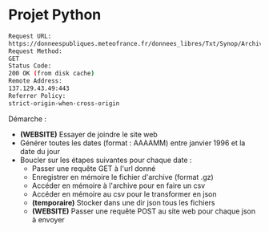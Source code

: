 # Projet Python

```bash
Request URL:
https://donneespubliques.meteofrance.fr/donnees_libres/Txt/Synop/Archive/synop.202403.csv.gz
Request Method:
GET
Status Code:
200 OK (from disk cache)
Remote Address:
137.129.43.49:443
Referrer Policy:
strict-origin-when-cross-origin
```

Démarche :

- **(WEBSITE)** Essayer de joindre le site web
- Générer toutes les dates (format : AAAAMM) entre janvier 1996 et la date du jour
- Boucler sur les étapes suivantes pour chaque date :
    - Passer une requête GET à l'url donné
    - Enregistrer en mémoire le fichier d'archive (format .gz)
    - Accéder en mémoire à l'archive pour en faire un csv
    - Accéder en mémoire au csv pour le transformer en json
    - **(temporaire)** Stocker dans une dir json tous les fichiers
    - **(WEBSITE)** Passer une requête POST au site web pour chaque json à envoyer
